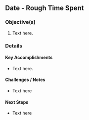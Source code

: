 ## Date - Rough Time Spent

### Objective(s)

1. Text here.
### Details
#### Key Accomplishments

* Text here.
#### Challenges / Notes

* Text here
#### Next Steps

* Text here
